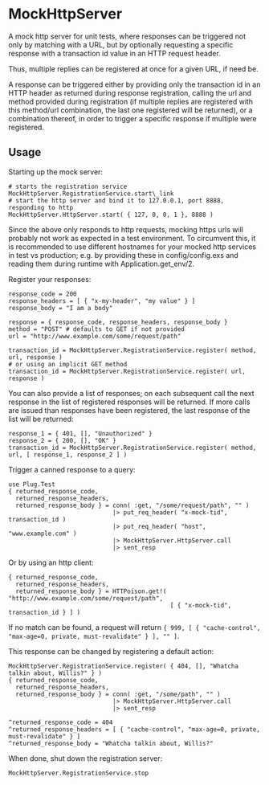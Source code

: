 MockHttpServer
==============

A mock http server for unit tests, where responses can be triggered not only by
matching with a URL, but by optionally requesting a specific response with a
transaction id value in an HTTP request header.

Thus, multiple replies can be registered at once for a given URL, if need be.

A response can be triggered either by providing only the transaction id in an
HTTP header as returned during response registration, calling the url and method
provided during registration (if multiple replies are registered with this 
method/url combination, the last one registered will be returned), or a 
combination thereof, in order to trigger a specific response if multiple were
registered.

## Usage
Starting up the mock server:
    
    # starts the registration service
    MockHttpServer.RegistrationService.start\_link
    # start the http server and bind it to 127.0.0.1, port 8888, responding to http
    MockHttpServer.HttpServer.start( { 127, 0, 0, 1 }, 8888 )
   
Since the above only responds to http requests, mocking https urls will probably
not work as expected in a test environment. To circumvent this, it is recommended
to use different hostnames for your mocked http services in test vs production;
e.g. by providing these in config/config.exs and reading them during runtime
with Application.get\_env/2.


Register your responses:
  
    response_code = 200
    response_headers = [ { "x-my-header", "my value" } ]
    response_body = "I am a body"

    response = { response_code, response_headers, response_body }
    method = "POST" # defaults to GET if not provided
    url = "http://www.example.com/some/request/path"

    transaction_id = MockHttpServer.RegistrationService.register( method, url, response )
    # or using an implicit GET method
    transaction_id = MockHttpServer.RegistrationService.register( url, response )

You can also provide a list of responses; on each subsequent call the next response
in the list of registered responses will be returned. If more calls are issued 
than responses have been registered, the last response of the list will be
returned:

    response_1 = { 401, [], "Unauthorized" }
    response_2 = { 200, [], "OK" }
    transaction_id = MockHttpServer.RegistrationService.register( method, url, [ response_1, response_2 ] )

Trigger a canned response to a query:

    use Plug.Test
    { returned_response_code,
      returned_response_headers,
      returned_response_body } = conn( :get, "/some/request/path", "" )
                                 |> put_req_header( "x-mock-tid", transaction_id )
                                 |> put_req_header( "host", "www.example.com" )
                                 |> MockHttpServer.HttpServer.call
                                 |> sent_resp

Or by using an http client:

    { returned_response_code,
      returned_response_headers,
      returned_response_body } = HTTPoison.get!( "http://www.example.com/some/request/path",
                                                 [ { "x-mock-tid", transaction_id } ] ) 

If no match can be found, a request will return
`{ 999, [ { "cache-control", "max-age=0, private, must-revalidate" } ], "" ]`.

This response can be changed by registering a default action:

    MockHttpServer.RegistrationService.register( { 404, [], "Whatcha talkin about, Willis?" } )
    { returned_response_code,
      returned_response_headers,
      returned_response_body } = conn( :get, "/some/path", "" )
                                 |> MockHttpServer.HttpServer.call
                                 |> sent_resp
    
    ^returned_response_code = 404
    ^returned_response_headers = [ { "cache-control", "max-age=0, private, must-revalidate" } ]
    ^returned_response_body = "Whatcha talkin about, Willis?"

When done, shut down the registration server:

    MockHttpServer.RegistrationService.stop
